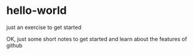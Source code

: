 # hello-world
just an exercise to get started

OK, just some short notes to get started and learn about the features of github
